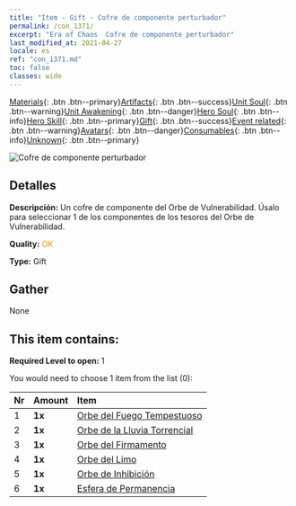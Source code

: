 ```yaml
---
title: "Item - Gift - Cofre de componente perturbador"
permalink: /con_1371/
excerpt: "Era of Chaos  Cofre de componente perturbador"
last_modified_at: 2021-04-27
locale: es
ref: "con_1371.md"
toc: false
classes: wide
---
```

 [Materials](/ItemsES/){: .btn .btn--primary}[Artifacts](/ItemsES/Artifacts/){: .btn .btn--success}[Unit Soul](/ItemsES/UnitSoul/){: .btn .btn--warning}[Unit Awakening](/ItemsES/UnitAwakening/){: .btn .btn--danger}[Hero Soul](/ItemsES/HeroSoul/){: .btn .btn--info}[Hero Skill](/ItemsES/HeroSkill/){: .btn .btn--primary}[Gift](/ItemsES/Gift/){: .btn .btn--success}[Event related](/ItemsES/Events/){: .btn .btn--warning}[Avatars](/ItemsES/Avatars/){: .btn .btn--danger}[Consumables](/ItemsES/Consumables/){: .btn .btn--info}[Unknown](/ItemsES/Unknown/){: .btn .btn--primary}

 ![Cofre de componente perturbador](/images/t/i_906048.png)

## Detalles
 **Descripción:** Un cofre de componente del Orbe de Vulnerabilidad. Úsalo para seleccionar 1 de los componentes de los tesoros del Orbe de Vulnerabilidad.

 **Quality:** <span style="color: #FF8C00">OK</span>

 **Type:** Gift

## Gather

  None

## This item contains:

 **Required Level to open:** 1

 You would need to choose 1 item from the list (0):

  | Nr | Amount |     Item    |
  |:---|:-------|:------------|
  | 1 |  **1x** | [Orbe del Fuego Tempestuoso](/ItemsES/art_172/) |  | 
  | 2 |  **1x** | [Orbe de la Lluvia Torrencial](/ItemsES/art_173/) |  | 
  | 3 |  **1x** | [Orbe del Firmamento](/ItemsES/art_174/) |  | 
  | 4 |  **1x** | [Orbe del Limo](/ItemsES/art_175/) |  | 
  | 5 |  **1x** | [Orbe de Inhibición](/ItemsES/art_176/) |  | 
  | 6 |  **1x** | [Esfera de Permanencia](/ItemsES/art_177/) |  | 

